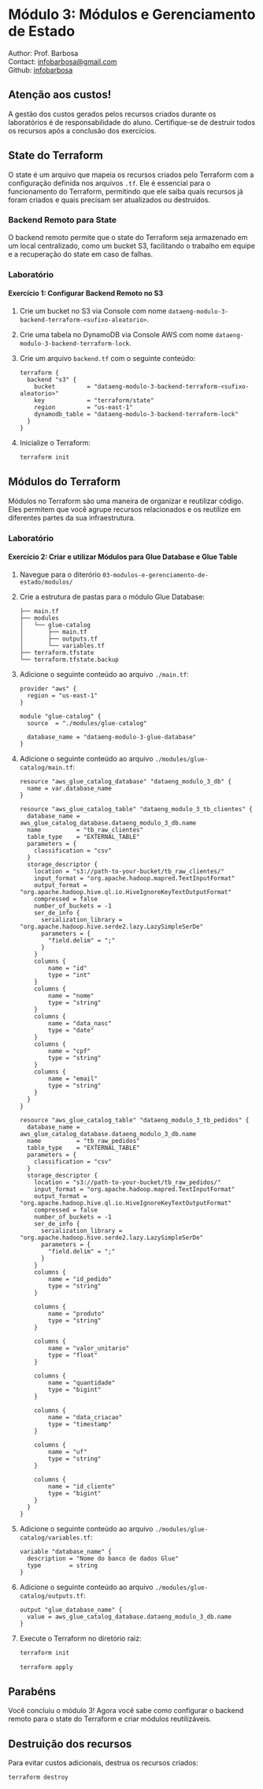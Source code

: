 # Módulo 3: Módulos e Gerenciamento de Estado

Author: Prof. Barbosa  
Contact: infobarbosa@gmail.com  
Github: [infobarbosa](https://github.com/infobarbosa)

## Atenção aos custos!
A gestão dos custos gerados pelos recursos criados durante os laboratórios é de responsabilidade do aluno. Certifique-se de destruir todos os recursos após a conclusão dos exercícios.

## State do Terraform
O state é um arquivo que mapeia os recursos criados pelo Terraform com a configuração definida nos arquivos `.tf`. Ele é essencial para o funcionamento do Terraform, permitindo que ele saiba quais recursos já foram criados e quais precisam ser atualizados ou destruídos.

### Backend Remoto para State
O backend remoto permite que o state do Terraform seja armazenado em um local centralizado, como um bucket S3, facilitando o trabalho em equipe e a recuperação do state em caso de falhas.

### Laboratório

#### Exercício 1: Configurar Backend Remoto no S3

1. Crie um bucket no S3 via Console com nome `dataeng-modulo-3-backend-terraform-<sufixo-aleatorio>`.
2. Crie uma tabela no DynamoDB via Console AWS com nome `dataeng-modulo-3-backend-terraform-lock`.
3. Crie um arquivo `backend.tf` com o seguinte conteúdo:
    ```hcl
    terraform {
      backend "s3" {
        bucket         = "dataeng-modulo-3-backend-terraform-<sufixo-aleatorio>"
        key            = "terraform/state"
        region         = "us-east-1"
        dynamodb_table = "dataeng-modulo-3-backend-terraform-lock"
      }
    }
    ```

4. Inicialize o Terraform:
    ```sh
    terraform init
    ```

## Módulos do Terraform
Módulos no Terraform são uma maneira de organizar e reutilizar código. Eles permitem que você agrupe recursos relacionados e os reutilize em diferentes partes da sua infraestrutura.

### Laboratório

#### Exercício 2: Criar e utilizar Módulos para Glue Database e Glue Table
1. Navegue para o diterório `03-modulos-e-gerenciamento-de-estado/modulos/`
2. Crie a estrutura de pastas para o módulo Glue Database:
    ```
    ├── main.tf
    ├── modules
    │   └── glue-catalog
    │       ├── main.tf
    │       ├── outputs.tf
    │       └── variables.tf
    ├── terraform.tfstate
    └── terraform.tfstate.backup
    ```
3. Adicione o seguinte conteúdo ao arquivo `./main.tf`:
    ```hcl
    provider "aws" {
      region = "us-east-1"
    }

    module "glue-catalog" {
      source  = "./modules/glue-catalog"

      database_name = "dataeng-modulo-3-glue-database"
    }
    ```
4. Adicione o seguinte conteúdo ao arquivo `./modules/glue-catalog/main.tf`:
    ```hcl
    resource "aws_glue_catalog_database" "dataeng_modulo_3_db" {
      name = var.database_name
    }

    resource "aws_glue_catalog_table" "dataeng_modulo_3_tb_clientes" {
      database_name = aws_glue_catalog_database.dataeng_modulo_3_db.name
      name          = "tb_raw_clientes"
      table_type    = "EXTERNAL_TABLE"
      parameters = {
        classification = "csv"
      }
      storage_descriptor {
        location = "s3://path-to-your-bucket/tb_raw_clientes/"
        input_format = "org.apache.hadoop.mapred.TextInputFormat"
        output_format = "org.apache.hadoop.hive.ql.io.HiveIgnoreKeyTextOutputFormat"
        compressed = false
        number_of_buckets = -1
        ser_de_info {
          serialization_library = "org.apache.hadoop.hive.serde2.lazy.LazySimpleSerDe"
          parameters = {
            "field.delim" = ";"
          }
        }
        columns {
            name = "id"
            type = "int"
        }
        columns {
            name = "nome"
            type = "string"
        }
        columns {
            name = "data_nasc"
            type = "date"
        }
        columns {
            name = "cpf"
            type = "string"
        }
        columns {
            name = "email"
            type = "string"
        }  
      }
    }

    resource "aws_glue_catalog_table" "dataeng_modulo_3_tb_pedidos" {
      database_name = aws_glue_catalog_database.dataeng_modulo_3_db.name
      name          = "tb_raw_pedidos"
      table_type    = "EXTERNAL_TABLE"
      parameters = {
        classification = "csv"
      }
      storage_descriptor {
        location = "s3://path-to-your-bucket/tb_raw_pedidos/"
        input_format = "org.apache.hadoop.mapred.TextInputFormat"
        output_format = "org.apache.hadoop.hive.ql.io.HiveIgnoreKeyTextOutputFormat"
        compressed = false
        number_of_buckets = -1
        ser_de_info {
          serialization_library = "org.apache.hadoop.hive.serde2.lazy.LazySimpleSerDe"
          parameters = {
            "field.delim" = ";"
          }
        }
        columns {
            name = "id_pedido"
            type = "string"
        }

        columns {
            name = "produto"
            type = "string"
        }

        columns {
            name = "valor_unitario"
            type = "float"
        }

        columns {
            name = "quantidade"
            type = "bigint"
        }

        columns {
            name = "data_criacao"
            type = "timestamp"
        }      

        columns {
            name = "uf"
            type = "string"
        }

        columns {
            name = "id_cliente"
            type = "bigint"
        }  
      } 
    }
    ```

5. Adicione o seguinte conteúdo ao arquivo `./modules/glue-catalog/variables.tf`:
    ```hcl
    variable "database_name" {
      description = "Nome do banco de dados Glue"
      type        = string
    }
    ```

6. Adicione o seguinte conteúdo ao arquivo `./modules/glue-catalog/outputs.tf`:
    ```hcl
    output "glue_database_name" {
      value = aws_glue_catalog_database.dataeng_modulo_3_db.name
    }
    ```

7. Execute o Terraform no diretório raiz:
    ```sh
    terraform init
    ```

    ```sh
    terraform apply
    ```

## Parabéns
Você concluiu o módulo 3! Agora você sabe como configurar o backend remoto para o state do Terraform e criar módulos reutilizáveis.

## Destruição dos recursos
Para evitar custos adicionais, destrua os recursos criados:
```sh
terraform destroy
```